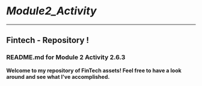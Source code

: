 # *Module2_Activity*
---
## Fintech - Repository !

### README.md for Module 2 Activity 2.6.3

**Welcome to my repository of FinTech assets! Feel free to have a look around and see what I've accomplished.**